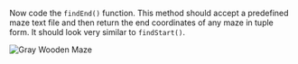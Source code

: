 <!--title={findEnd()}-->

<!--concepts={lists.mdx,for_loops.mdx}-->

<!--badges={Python:50}-->

Now code the `findEnd()` function. This method should accept a predefined maze text file and then return the end coordinates of any maze in tuple form. It should look very similar to `findStart()`. 

![Gray Wooden Maze](https://images.pexels.com/photos/3715428/pexels-photo-3715428.jpeg?auto=compress&cs=tinysrgb&h=750&w=1260)